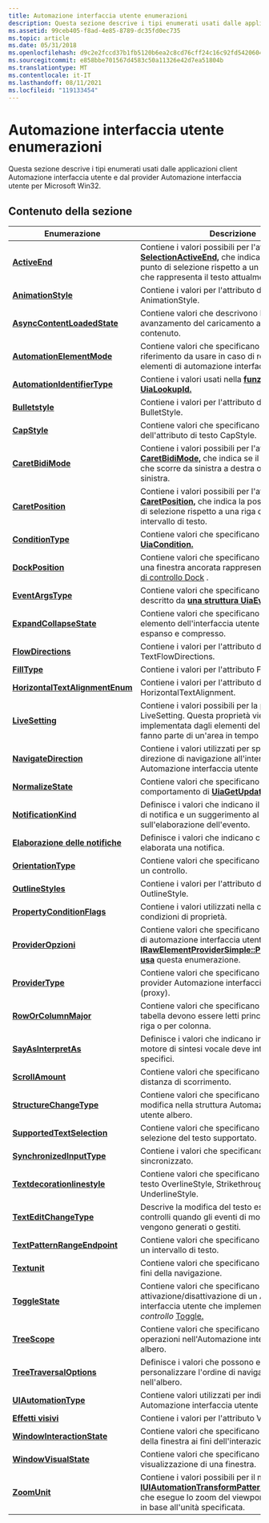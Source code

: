 ```yaml
---
title: Automazione interfaccia utente enumerazioni
description: Questa sezione descrive i tipi enumerati usati dalle applicazioni client Automazione interfaccia utente e dal provider Automazione interfaccia utente per Microsoft Win32.
ms.assetid: 99ceb405-f8ad-4e85-8789-dc35fd0ec735
ms.topic: article
ms.date: 05/31/2018
ms.openlocfilehash: d9c2e2fccd37b1fb5120b6ea2c8cd76cff24c16c92fd542060469852870a3a50
ms.sourcegitcommit: e858bbe701567d4583c50a11326e42d7ea51804b
ms.translationtype: MT
ms.contentlocale: it-IT
ms.lasthandoff: 08/11/2021
ms.locfileid: "119133454"
---
```

# <a name="ui-automation-enumerations"></a>Automazione interfaccia utente enumerazioni

Questa sezione descrive i tipi enumerati usati dalle applicazioni client Automazione interfaccia utente e dal provider Automazione interfaccia utente per Microsoft Win32.

## <a name="in-this-section"></a>Contenuto della sezione



| Enumerazione                                                                        | Descrizione                                                                                                                                                                                                                                                          |
|------------------------------------------------------------------------------------|----------------------------------------------------------------------------------------------------------------------------------------------------------------------------------------------------------------------------------------------------------------------|
| [**ActiveEnd**](/windows/desktop/api/uiautomationcore/ne-uiautomationcore-activeend)<br/>                               | Contiene i valori possibili per l'attributo di testo [**SelectionActiveEnd,**](uiauto-textattribute-ids.md) che indica la posizione del punto di selezione rispetto a un intervallo di testo che rappresenta il testo attualmente selezionato.<br/> |
| [**AnimationStyle**](/windows/desktop/api/UIAutomationCore/ne-uiautomationcore-animationstyle)<br/>                     | Contiene i valori per l'attributo di testo AnimationStyle.<br/>                                                                                                                                                                                                    |
| [**AsyncContentLoadedState**](/windows/desktop/api/UIAutomationCoreApi/ne-uiautomationcoreapi-asynccontentloadedstate)<br/>   | Contiene valori che descrivono lo stato di avanzamento del caricamento asincrono del contenuto.<br/>                                                                                                                                                                            |
| [**AutomationElementMode**](/windows/desktop/api/UIAutomationClient/ne-uiautomationclient-automationelementmode)<br/>       | Contiene valori che specificano il tipo di riferimento da usare in caso di restituzione degli elementi di automazione interfaccia utente.<br/>                                                                                                                                                          |
| [**AutomationIdentifierType**](/windows/desktop/api/UIAutomationCoreApi/ne-uiautomationcoreapi-automationidentifiertype)<br/>         | Contiene i valori usati nella [**funzione UiaLookupId.**](/windows/desktop/api/UIAutomationCoreApi/nf-uiautomationcoreapi-uialookupid)<br/>                                                                                                                                                                   |
| [**Bulletstyle**](/windows/desktop/api/UIAutomationCore/ne-uiautomationcore-bulletstyle)<br/>                           | Contiene i valori per l'attributo di testo BulletStyle.<br/>                                                                                                                                                                                                       |
| [**CapStyle**](/windows/desktop/api/UIAutomationCore/ne-uiautomationcore-capstyle)<br/>                                 | Contiene valori che specificano il valore dell'attributo di testo CapStyle.<br/>                                                                                                                                                                                    |
| [**CaretBidiMode**](/windows/desktop/api/uiautomationcore/ne-uiautomationcore-caretbidimode)<br/>                       | Contiene i valori possibili per l'attributo di testo [**CaretBidiMode,**](uiauto-textattribute-ids.md) che indica se il caret è nel testo che scorre da sinistra a destra o da destra a sinistra.<br/>                        |
| [**CaretPosition**](/windows/desktop/api/uiautomationcore/ne-uiautomationcore-caretposition)<br/>                       | Contiene i valori possibili per l'attributo di testo [**CaretPosition,**](uiauto-textattribute-ids.md) che indica la posizione del punto di selezione rispetto a una riga di testo in un intervallo di testo.<br/>                                     |
| [**ConditionType**](/windows/desktop/api/UIAutomationCoreApi/ne-uiautomationcoreapi-conditiontype)<br/>                       | Contiene valori che specificano un tipo di [**UiaCondition.**](/windows/desktop/api/UIAutomationCoreApi/ns-uiautomationcoreapi-uiacondition)<br/>                                                                                                                                                                 |
| [**DockPosition**](/windows/desktop/api/UIAutomationCore/ne-uiautomationcore-dockposition)<br/>                            | Contiene valori che specificano la posizione di una finestra ancorata rappresentata dal [pattern di controllo Dock](uiauto-implementingdock.md) .<br/>                                                                                                                   |
| [**EventArgsType**](/windows/desktop/api/UIAutomationCoreApi/ne-uiautomationcoreapi-eventargstype)<br/>                       | Contiene valori che specificano il tipo di evento descritto da [**una struttura UiaEventArgs.**](/windows/desktop/api/UIAutomationCoreApi/ns-uiautomationcoreapi-uiaeventargs)<br/>                                                                                                                                   |
| [**ExpandCollapseState**](/windows/desktop/api/UIAutomationCore/ne-uiautomationcore-expandcollapsestate)<br/>           | Contiene valori che specificano lo stato di un elemento dell'interfaccia utente che può essere espanso e compresso.<br/>                                                                                                                                                                |
| [**FlowDirections**](/windows/desktop/api/UIAutomationCore/ne-uiautomationcore-flowdirections)<br/>                     | Contiene i valori per l'attributo di testo TextFlowDirections. <br/>                                                                                                                                                                                               |
| [**FillType**](/windows/desktop/api/UIAutomationCore/ne-uiautomationcore-filltype)<br/>                                 | Contiene i valori per l'attributo FillType.<br/>                                                                                                                                                                                                               |
| [**HorizontalTextAlignmentEnum**](/previous-versions/windows/desktop/legacy/ee671233(v=vs.85))<br/>   | Contiene i valori per l'attributo di testo HorizontalTextAlignment.<br/>                                                                                                                                                                                           |
| [**LiveSetting**](/windows/desktop/api/uiautomationcore/ne-uiautomationcore-livesetting)<br/>                           | Contiene i valori possibili per la proprietà LiveSetting. Questa proprietà viene implementata dagli elementi del provider che fanno parte di un'area in tempo reale.<br/>                                                                                                                  |
| [**NavigateDirection**](/windows/desktop/api/UIAutomationCore/ne-uiautomationcore-navigatedirection)<br/>                          | Contiene i valori utilizzati per specificare la direzione di navigazione all'interno dell'albero Automazione interfaccia utente Microsoft.<br/>                                                                                                                                                      |
| [**NormalizeState**](/windows/desktop/api/UIAutomationCoreApi/ne-uiautomationcoreapi-normalizestate)<br/>                     | Contiene valori che specificano il comportamento di [**UiaGetUpdatedCache.**](/windows/desktop/api/UIAutomationCoreApi/nf-uiautomationcoreapi-uiagetupdatedcache)<br/>                                                                                                                                             |
| [**NotificationKind**](/windows/win32/api/uiautomationcore/ne-uiautomationcore-notificationkind)<br/>                     | Definisce i valori che indicano il tipo di un evento di notifica e un suggerimento al listener sull'elaborazione dell'evento.<br/>                                                                                                                              |
| [**Elaborazione delle notifiche**](/windows/win32/api/uiautomationcore/ne-uiautomationcore-notificationprocessing)<br/>         | Definisce i valori che indicano come deve essere elaborata una notifica.<br/>                                                                                                                                                                                      |
| [**OrientationType**](/windows/desktop/api/UIAutomationCore/ne-uiautomationcore-orientationtype)<br/>                       | Contiene valori che specificano l'orientamento di un controllo.<br/>                                                                                                                                                                                                |
| [**OutlineStyles**](/windows/desktop/api/UIAutomationCore/ne-uiautomationcore-outlinestyles)<br/>                       | Contiene i valori per l'attributo di testo OutlineStyle.<br/>                                                                                                                                                                                                      |
| [**PropertyConditionFlags**](/windows/desktop/api/UIAutomationClient/ne-uiautomationclient-propertyconditionflags)<br/>     | Contiene i valori utilizzati nella creazione di condizioni di proprietà.<br/>                                                                                                                                                                                                     |
| [**ProviderOpzioni**](/windows/desktop/api/UIAutomationCore/ne-uiautomationcore-provideroptions)<br/>                       | Contiene valori che specificano il tipo di provider di automazione interfaccia utente. La [**proprietà IRawElementProviderSimple::P roviderOptions usa**](/windows/desktop/api/UIAutomationCore/nf-uiautomationcore-irawelementprovidersimple-get_provideroptions) questa enumerazione.<br/>                                               |
| [**ProviderType**](/windows/desktop/api/UIAutomationCoreApi/ne-uiautomationcoreapi-providertype)<br/>                         | Contiene valori che specificano il tipo di un provider Automazione interfaccia utente client (proxy).<br/>                                                                                                                                                                    |
| [**RowOrColumnMajor**](/windows/desktop/api/UIAutomationCore/ne-uiautomationcore-roworcolumnmajor)<br/>                 | Contiene valori che specificano se i dati in una tabella devono essere letti principalmente per riga o per colonna.<br/>                                                                                                                                                        |
| [**SayAsInterpretAs**](/windows/desktop/api/UIAutomationCore/ne-uiautomationcore-sayasinterpretas)<br/>                     | Definisce i valori che indicano in che modo un motore di sintesi vocale deve interpretare dati specifici.<br/>                                                                                                                                                              |
| [**ScrollAmount**](/windows/desktop/api/UIAutomationCore/ne-uiautomationcore-scrollamount)<br/>                             | Contiene valori che specificano la direzione e la distanza di scorrimento.<br/>                                                                                                                                                                                        |
| [**StructureChangeType**](/windows/desktop/api/UIAutomationCore/ne-uiautomationcore-structurechangetype)<br/>           | Contiene valori che specificano il tipo di modifica nella struttura Automazione interfaccia utente albero.<br/>                                                                                                                                                                      |
| [**SupportedTextSelection**](/windows/desktop/api/UIAutomationCore/ne-uiautomationcore-supportedtextselection)<br/>     | Contiene valori che specificano l'attributo di selezione del testo supportato.<br/>                                                                                                                                                                                      |
| [**SynchronizedInputType**](/windows/desktop/api/UIAutomationCore/ne-uiautomationcore-synchronizedinputtype)<br/>       | Contiene i valori che specificano il tipo di input sincronizzato.<br/>                                                                                                                                                                                              |
| [**Textdecorationlinestyle**](/windows/desktop/api/UIAutomationCore/ne-uiautomationcore-textdecorationlinestyle)<br/>              | Contiene valori che specificano gli attributi di testo OverlineStyle, StrikethroughStyle e UnderlineStyle.<br/>                                                                                                                                                   |
| [**TextEditChangeType**](/windows/desktop/api/UIAutomationCore/ne-uiautomationcore-texteditchangetype)<br/>             | Descrive la modifica del testo eseguita dai controlli quando gli eventi di modifica del testo vengono generati o gestiti.<br/>                                                                                                                                                |
| [**TextPatternRangeEndpoint**](/windows/desktop/api/UIAutomationCore/ne-uiautomationcore-textpatternrangeendpoint)<br/> | Contiene valori che specificano gli endpoint di un intervallo di testo.<br/>                                                                                                                                                                                               |
| [**Textunit**](/windows/desktop/api/UIAutomationCore/ne-uiautomationcore-textunit)<br/>                                 | Contiene valori che specificano unità di testo ai fini della navigazione.<br/>                                                                                                                                                                                |
| [**ToggleState**](/windows/desktop/api/UIAutomationCore/ne-uiautomationcore-togglestate)<br/>                               | Contiene valori che specificano lo stato di attivazione/disattivazione di un Automazione interfaccia utente che implementa il pattern *di controllo* [Toggle.](uiauto-implementingtoggle.md)<br/>                                                                                                   |
| [**TreeScope**](/windows/desktop/api/UIAutomationClient/ne-uiautomationclient-treescope)<br/>                               | Contiene valori che specificano l'ambito di varie operazioni nell'Automazione interfaccia utente albero.<br/>                                                                                                                                                                   |
| [**TreeTraversalOptions**](/windows/win32/api/uiautomationcoreapi/ne-uiautomationcoreapi-treetraversaloptions)<br/>             | Definisce i valori che possono essere usati per personalizzare l'ordine di navigazione nell'albero.<br/>                                                                                                                                                                                       |
| [**UIAutomationType**](/windows/desktop/api/UIAutomationCore/ne-uiautomationcore-uiautomationtype)<br/>                 | Contiene valori utilizzati per indicare i Automazione interfaccia utente dati.<br/>                                                                                                                                                                                                |
| [**Effetti visivi**](/windows/desktop/api/UIAutomationCore/ne-uiautomationcore-visualeffects)<br/>                       | Contiene i valori per l'attributo VisualEffects.<br/>                                                                                                                                                                                                          |
| [**WindowInteractionState**](/windows/desktop/api/UIAutomationCore/ne-uiautomationcore-windowinteractionstate)<br/>     | Contiene valori che specificano lo stato corrente della finestra ai fini dell'interazione dell'utente.<br/>                                                                                                                                                            |
| [**WindowVisualState**](/windows/desktop/api/UIAutomationCore/ne-uiautomationcore-windowvisualstate)<br/>               | Contiene valori che specificano lo stato di visualizzazione di una finestra.<br/>                                                                                                                                                                                                |
| [**ZoomUnit**](/windows/desktop/api/UIAutomationCore/ne-uiautomationcore-zoomunit)<br/>                                     | Contiene i valori possibili per il metodo [**IUIAutomationTransformPattern2::ZoomByUnit,**](/windows/desktop/api/UIAutomationClient/nf-uiautomationclient-iuiautomationtransformpattern2-zoombyunit) che esegue lo zoom del viewport di un controllo in base all'unità specificata.<br/>                                              |



 

 

